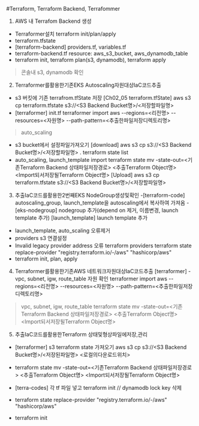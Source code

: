 #Terraform, Terraform Backend, Terrafommer
1. AWS 내 Terrafom Backend 생성
- Terraformer설치 terraform init/plan/apply
- terraform.tfstate 
- [terraform-backend] providers.tf, variables.tf
- terraform-backend.tf resource: aws_s3_bucket, aws_dynamodb_table
- terraform init, terraform plan(s3, dynamodb), terraform apply 
>  콘솔내 s3, dynamodb 확인

2. Terraformer를활용한기존EKS Autoscaling자원대상IaC코드추출
- s3 버킷에 기존 terrafrom.tfState 저장
[Ch02_05 terraform.tfState] 
aws s3 cp terraform.tfstate s3://<S3 Backend Bucket명>/<저장할파일명>
- [terraformer] init.tf
terraformer import aws --regions=<리전명> --resources=<자원명> --path-pattern=<추출한파일저장디렉토리명>
>auto_scaling
- s3 bucket에서 설정파일가져오기
[download] aws s3 cp s3://<S3 Backend Bucket명>/<저장할파일명> .
terraform state list
- auto_scaling, launch_template import
terraform state mv -state-out=<기존Terraform Backend 상태파일저장경로> <추출Terraform Object명> <Import되서저장될Terraform Object명>
[Upload] aws s3 cp terraform.tfstate s3://<S3 Backend Bucket명>/<저장할파일명> 

3. 추출IaC코드를활용한2번째EKS NodeGroup생성및확인
-[terraform-code] autoscaling_group, launch_template을 autoscaling에서 복사하여 가져옴
-[eks-nodegroup] nodegroup 추가(depend on 제거, 이름변경, launch template 추가) [launch_template] launch template 추가
- launch_template, auto_scaling 오류제거
- providers s3 연결설정 
- Invalid legacy provider address 오류
terraform providers
terraform state replace-provider "registry.terraform.io/-/aws" "hashicorp/aws"
- terraform init, plan, apply

4. Terraformer를활용한기존AWS 네트워크자원대상IaC코드추출
[terraformer]
-vpc, subnet, igw, route_table 자원 확인
terraformer import aws --regions=<리전명> --resources=<자원명> --path-pattern=<추출한파일저장디렉토리명>
> vpc, subnet, igw, route_table
terraform state mv -state-out=<기존Terraform Backend 상태파일저장경로> <추출Terraform Object명> <Import되서저장될Terraform Object명>


5. 추출IaC코드를활용한Terraform 상태및형상파일에저장,관리
- [terraformer] s3 terraform state 가져오기
aws s3 cp s3://<S3 Backend Bucket명>/<저장된파일명> <로컬의다운로드위치>
- terraform state mv -state-out=<기존Terraform Backend 상태파일저장경로> <추출Terraform Object명> <Import되서저장될Terraform Object명>

- [terra-codes] 각 tf 파일 넣고 terraform init // dynamodb lock key 삭제
- terraform state replace-provider "registry.terraform.io/-/aws" "hashicorp/aws"
- terraform init 
